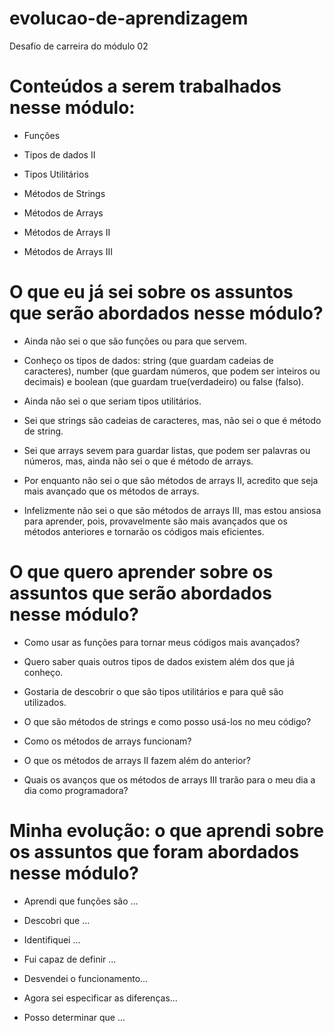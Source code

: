 # evolucao-de-aprendizagem

Desafio de carreira do módulo 02

# Conteúdos a serem trabalhados nesse módulo:

* Funções

* Tipos de dados II

* Tipos Utilitários

* Métodos de Strings

* Métodos de Arrays

* Métodos de Arrays II

* Métodos de Arrays III

# O que eu já sei sobre os assuntos que serão abordados nesse módulo?

* Ainda não sei o que são funções ou para que servem.

* Conheço os tipos de dados: string (que guardam cadeias de caracteres), number (que guardam números, que podem ser inteiros ou decimais) e boolean (que guardam true(verdadeiro) ou false (falso).

* Ainda não sei o que seriam tipos utilitários.

* Sei que strings são cadeias de caracteres, mas, não sei o que é método de string.

* Sei que arrays sevem para guardar listas, que podem ser palavras ou números, mas, ainda não sei o que é método de arrays.

* Por enquanto não sei o que são métodos de arrays II, acredito que seja mais avançado que os métodos de arrays.

* Infelizmente não sei o que são métodos de arrays III, mas estou ansiosa para aprender, pois, provavelmente são mais avançados que os métodos anteriores e tornarão os códigos mais eficientes.

# O que quero aprender sobre os assuntos que serão abordados nesse módulo?

* Como usar as funções para tornar meus códigos mais avançados?

* Quero saber quais outros tipos de dados existem além dos que já conheço.

* Gostaria de descobrir o que são tipos utilitários e para quê são utilizados.

* O que são métodos de strings e como posso usá-los no meu código?

* Como os métodos de arrays funcionam?

* O que os métodos de arrays II fazem além do anterior?

* Quais os avanços que os métodos de arrays III trarão para o meu dia a dia como programadora?

# Minha evolução: o que aprendi sobre os assuntos que foram abordados nesse módulo?

* Aprendi que funções são ...

* Descobri que ...

* Identifiquei ...

* Fui capaz de definir ...

* Desvendei o funcionamento...

* Agora sei especificar as diferenças...

* Posso determinar que ...  
